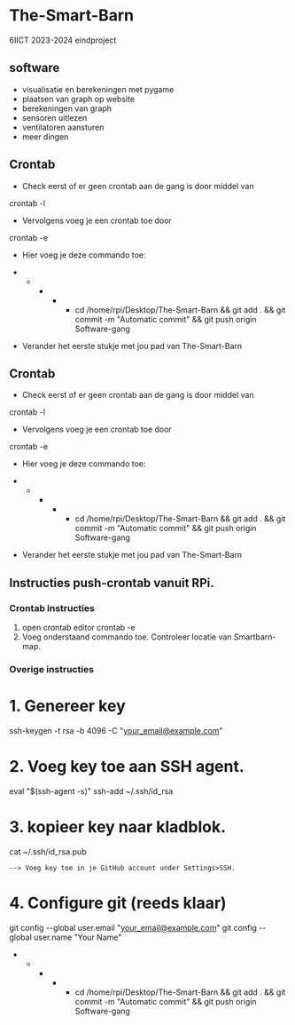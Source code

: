 # The-Smart-Barn
6IICT 2023-2024 eindproject

## software

- visualisatie en berekeningen met pygame
- plaatsen van graph op website
- berekeningen van graph
- sensoren uitlezen
- ventilatoren aansturen
- meer dingen

## Crontab

- Check eerst of er geen crontab aan de gang is door middel van

crontab -l

- Vervolgens voeg je een crontab toe door

crontab -e

- Hier voeg je deze commando toe:

* * * * * cd /home/rpi/Desktop/The-Smart-Barn && git add . && git commit -m "Automatic commit" && git push origin Software-gang 

- Verander het eerste stukje met jou pad van The-Smart-Barn




## Crontab

- Check eerst of er geen crontab aan de gang is door middel van

crontab -l

- Vervolgens voeg je een crontab toe door

crontab -e

- Hier voeg je deze commando toe:

* * * * * cd /home/rpi/Desktop/The-Smart-Barn && git add . && git commit -m "Automatic commit" && git push origin Software-gang 

- Verander het eerste stukje met jou pad van The-Smart-Barn




## Instructies push-crontab vanuit RPi.

### Crontab instructies
1. open crontab editor
crontab -e
2. Voeg onderstaand commando toe. Controleer locatie van Smartbarn-map.


### Overige instructies
# 1. Genereer key
ssh-keygen -t rsa -b 4096 -C "your_email@example.com"

# 2. Voeg key toe aan SSH agent.
eval "$(ssh-agent -s)"
ssh-add ~/.ssh/id_rsa

# 3. kopieer key naar kladblok.
cat ~/.ssh/id_rsa.pub

	--> Voeg key toe in je GitHub account under Settings>SSH.

# 4. Configure git (reeds klaar)
git config --global user.email "your_email@example.com"
git config --global user.name "Your Name"
* * * * * cd /home/rpi/Desktop/The-Smart-Barn && git add . && git commit -m "Automatic commit" && git push origin Software-gang

